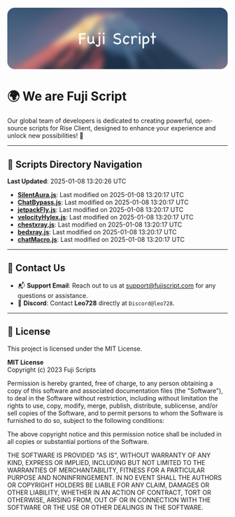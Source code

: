 ![Banner](.github/b.webp)

# 🌍 **We are Fuji Script**

Our global team of developers is dedicated to creating powerful, open-source scripts for Rise Client, designed to enhance your experience and unlock new possibilities! 🌟

---
<!-- SCRIPTS_NAVIGATION_START -->
## 📂 **Scripts Directory Navigation**

**Last Updated**: 2025-01-08 13:20:26 UTC

- **[SilentAura.js](scripts/SilentAura.js)**: Last modified on 2025-01-08 13:20:17 UTC
- **[ChatBypass.js](scripts/ChatBypass.js)**: Last modified on 2025-01-08 13:20:17 UTC
- **[jetpackFly.js](scripts/jetpackFly.js)**: Last modified on 2025-01-08 13:20:17 UTC
- **[velocityHylex.js](scripts/velocityHylex.js)**: Last modified on 2025-01-08 13:20:17 UTC
- **[chestxray.js](scripts/chestxray.js)**: Last modified on 2025-01-08 13:20:17 UTC
- **[bedxray.js](scripts/bedxray.js)**: Last modified on 2025-01-08 13:20:17 UTC
- **[chatMacro.js](scripts/chatMacro.js)**: Last modified on 2025-01-08 13:20:17 UTC

<!-- SCRIPTS_NAVIGATION_END -->

---

## 💬 **Contact Us**  
- 📬 **Support Email**: Reach out to us at [support@fujiscript.com](mailto:support@fujiscript.com) for any questions or assistance.  
- 💬 **Discord**: Contact **Leo728** directly at `Discord@leo728`.

---

## 📜 **License**

This project is licensed under the MIT License.  

**MIT License**  
Copyright (c) 2023 Fuji Scripts  

Permission is hereby granted, free of charge, to any person obtaining a copy of this software and associated documentation files (the "Software"), to deal in the Software without restriction, including without limitation the rights to use, copy, modify, merge, publish, distribute, sublicense, and/or sell copies of the Software, and to permit persons to whom the Software is furnished to do so, subject to the following conditions:  

The above copyright notice and this permission notice shall be included in all copies or substantial portions of the Software.  

THE SOFTWARE IS PROVIDED "AS IS", WITHOUT WARRANTY OF ANY KIND, EXPRESS OR IMPLIED, INCLUDING BUT NOT LIMITED TO THE WARRANTIES OF MERCHANTABILITY, FITNESS FOR A PARTICULAR PURPOSE AND NONINFRINGEMENT. IN NO EVENT SHALL THE AUTHORS OR COPYRIGHT HOLDERS BE LIABLE FOR ANY CLAIM, DAMAGES OR OTHER LIABILITY, WHETHER IN AN ACTION OF CONTRACT, TORT OR OTHERWISE, ARISING FROM, OUT OF OR IN CONNECTION WITH THE SOFTWARE OR THE USE OR OTHER DEALINGS IN THE SOFTWARE.  
